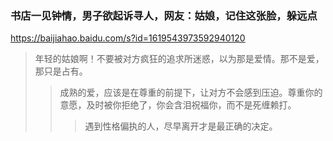 ### 书店一见钟情，男子欲起诉寻人，网友：姑娘，记住这张脸，躲远点
https://baijiahao.baidu.com/s?id=1619543973592940120
>年轻的姑娘啊！不要被对方疯狂的追求所迷惑，以为那是爱情。那不是爱，那只是占有。
>>成熟的爱，应该是在尊重的前提下，让对方不会感到压迫。尊重你的意愿，及时被你拒绝了，你会含泪祝福你，而不是死缠赖打。
>>>遇到性格偏执的人，尽早离开才是最正确的决定。